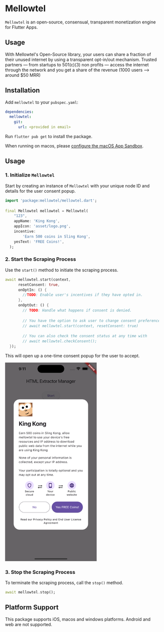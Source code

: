 # Mellowtel

`Mellowtel` is an open-source, consensual, transparent monetization engine for Flutter Apps.

## Usage

With Mellowtel's Open-Source library, your users can share a fraction of their unused internet by using a transparent opt-in/out mechanism. Trusted partners — from startups to 501(c)(3) non profits — access the internet through the network and you get a share of the revenue (1000 users —> around $50 MRR)

## Installation

Add `mellowtel` to your `pubspec.yaml`:

```yaml
dependencies:
  mellowtel:
    git:
      url: <provided in email>
```

Run `flutter pub get` to install the package.

When running on macos, please [configure the macOS App Sandbox](https://inappwebview.dev/docs/intro#setup-macos).

## Usage

### 1. Initialize `Mellowtel`

Start by creating an instance of `Mellowtel` with your unique node ID and details for the user consent popup. 

```dart
import 'package:mellowtel/mellowtel.dart';

final Mellowtel mellowtel = Mellowtel(
    "123",
    appName: 'King Kong',
    appIcon: 'asset/logo.png',
    incentive:
        'Earn 500 coins in Sling Kong',
    yesText: 'FREE Coins!',
  );
```

### 2. Start the Scraping Process

Use the `start()` method to initiate the scraping process.

```dart
await mellowtel.start(context,
      resetConsent: true, 
      onOptIn: () {
        //TODO: Enable user's incentives if they have opted in.
      }, 
      onOptOut: () {
        // TODO: Handle what happens if consent is denied.

        // You have the option to ask user to change consent preference
        // await mellowtel.start(context, resetConsent: true)

        // You can also check the consent status at any time with
        // await mellowtel.checkConsent();
  });
```

This will open up a one-time consent popup for the user to accept.

<img src = 'assets/consent-popup.png' width = 300px></img>

### 3. Stop the Scraping Process

To terminate the scraping process, call the `stop()` method.

```dart
await mellowtel.stop();
```

## Platform Support

This package supports iOS, macos and windows platforms. Android and web are not supported.